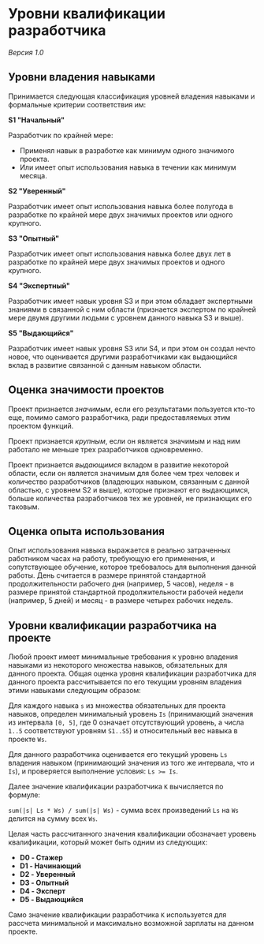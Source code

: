 # Уровни квалификации разработчика

*Версия 1.0*

## Уровни владения навыками

Принимается следующая классификация уровней владения навыками и формальные критерии соответствия им:

**S1 "Начальный"**

Разработчик по крайней мере:

- Применял навык в разработке как минимум одного значимого проекта.
- Или имеет опыт использования навыка в течении как минимум месяца.

**S2 "Уверенный"**

Разработчик имеет опыт использования навыка более полугода в разработке по крайней мере двух значимых проектов или одного крупного.

**S3 "Опытный"**

Разработчик имеет опыт использования навыка более двух лет в разработке по крайней мере двух значимых проектов и одного крупного.

**S4 "Экспертный"**

Разработчик имеет навык уровня S3 и при этом обладает экспертными знаниями в связанной с ним области (признается экспертом по крайней мере двумя другими людьми с уровнем данного навыка S3 и выше).

**S5 "Выдающийся"**

Разработчик имеет навык уровня S3 или S4, и при этом он создал нечто новое, что оценивается другими разработчиками как выдающийся вклад в развитие связанной с данным навыком области.


## Оценка значимости проектов

Проект признается *значимым*, если его результатами пользуется кто-то еще, помимо самого разработчика, ради предоставляемых этим проектом функций.

Проект признается *крупным*, если он является значимым и над ним работало не меньше трех разработчиков одновременно.

Проект признается *выдающимся* вкладом в развитие некоторой области, если он является значимым для более чем трех человек и количество разработчиков (владеющих навыком, связанным с данной областью, с уровнем S2 и выше), которые признают его выдающимся, больше количества разработчиков тех же уровней, не признающих его таковым.


## Оценка опыта использования

Опыт использования навыка выражается в реально затраченных работником часах на работу, требующую его применения, и сопутствующее обучение, которое требовалось для выполнения данной работы. День считается в размере принятой стандартной продолжительности рабочего дня (например, 5 часов), неделя - в размере принятой стандартной продолжительности рабочей недели (например, 5 дней) и месяц - в размере четырех рабочих недель.


## Уровни квалификации разработчика на проекте

Любой проект имеет минимальные требования к уровню владения навыками из некоторого множества навыков, обязательных для данного проекта. Общая оценка уровня квалификации разработчика для данного проекта рассчитывается по его текущим уровням владения этими навыками следующим образом:

Для каждого навыка `s` из множества обязательных для проекта навыков, определен минимальный уровень `Is` (принимающий значения из интервала `[0, 5]`, где 0 означает отсутствующий уровень, а числа `1..5` соответствуют уровням `S1..S5`) и относительный вес навыка в проекте `Ws`.

Для данного разработчика оценивается его текущий уровень `Ls` владения навыком (принимающий значения из того же интервала, что и `Is`), и проверяется выполнение условия: `Ls >= Is`.

Далее значение квалификации разработчика `K` вычисляется по формуле:

`sum(|s| Ls * Ws) / sum(|s| Ws)` - сумма всех произведений `Ls` на `Ws` делится на сумму всех `Ws`.

Целая часть рассчитанного значения квалификации обозначает уровень квалификации, который может быть одним из следующих:

- **D0 - Стажер**
- **D1 - Начинающий**
- **D2 - Уверенный**
- **D3 - Опытный**
- **D4 - Эксперт**
- **D5 - Выдающийся**

Само значение квалификации разработчика `K` используется для рассчета минимальной и максимально возможной зарплаты на данном проекте.
